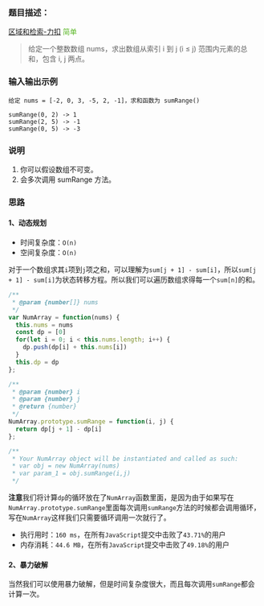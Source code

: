 ### 题目描述：

[区域和检索-力扣](https://leetcode-cn.com/problems/range-sum-query-immutable/description/) <span style="color: #5AB726">简单</span>

> 给定一个整数数组  nums，求出数组从索引 i 到 j  (i ≤ j) 范围内元素的总和，包含 i,  j 两点。

### 输入输出示例

```
给定 nums = [-2, 0, 3, -5, 2, -1]，求和函数为 sumRange()

sumRange(0, 2) -> 1
sumRange(2, 5) -> -1
sumRange(0, 5) -> -3
```

### 说明

1. 你可以假设数组不可变。
2. 会多次调用 sumRange 方法。

### 思路

#### 1、动态规划

- 时间复杂度：`O(n)`
- 空间复杂度：`O(n)`

对于一个数组求其`i`项到`j`项之和，可以理解为`sum[j + 1] - sum[i]`，所以`sum[j + 1] - sum[i]`为状态转移方程。所以我们可以遍历数组求得每一个`sum[n]`的和。

```js
/**
 * @param {number[]} nums
 */
var NumArray = function(nums) {
  this.nums = nums
  const dp = [0]
  for(let i = 0; i < this.nums.length; i++) {
    dp.push(dp[i] + this.nums[i])
  }
  this.dp = dp
};

/** 
 * @param {number} i 
 * @param {number} j
 * @return {number}
 */
NumArray.prototype.sumRange = function(i, j) {
  return dp[j + 1] - dp[i]
};

/**
 * Your NumArray object will be instantiated and called as such:
 * var obj = new NumArray(nums)
 * var param_1 = obj.sumRange(i,j)
 */
```

**注意**我们将计算`dp`的循环放在了`NumArray`函数里面，是因为由于如果写在`NumArray.prototype.sumRange`里面每次调用`sumRange`方法的时候都会调用循环，写在`NumArray`这样我们只需要循环调用一次就行了。

- 执行用时：`160 ms`，在所有`JavaScript`提交中击败了`43.71%`的用户
- 内存消耗：`44.6 MB`，在所有`JavaScript`提交中击败了`49.18%`的用户

#### 2、暴力破解

当然我们可以使用暴力破解，但是时间复杂度很大，而且每次调用`sumRange`都会计算一次。
